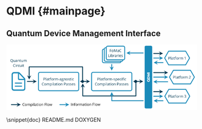 # QDMI {#mainpage}

<!-- IMPORTANT: Keep the line above as the first line and do not remove the label above. -->
<!-- The label is needed to set this page as the main page in Doxygen. -->
<!-- This file is a static page and included in the CMakeLists.txt file. -->

## Quantum Device Management Interface

![](_static/qdmi.png)

<!-- Include the content of README.md between the pair of markers DOXYGEN. -->

\snippet{doc} README.md DOXYGEN
